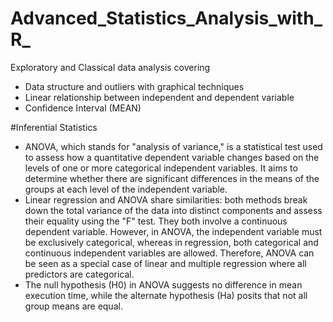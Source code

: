 # Advanced_Statistics_Analysis_with_R_
Exploratory and Classical data analysis covering
- Data structure and outliers with graphical techniques
- Linear relationship between independent and dependent variable
- Confidence Interval (MEAN)

#Inferential Statistics
- ANOVA, which stands for "analysis of variance," is a statistical test used to assess how a quantitative dependent variable changes based on the levels of one or more categorical independent variables. It aims to determine whether there are significant differences in the means of the groups at each level of the independent variable.
- Linear regression and ANOVA share similarities: both methods break down the total variance of the data into distinct components and assess their equality using the "F" test. They both involve a continuous dependent variable. However, in ANOVA, the independent variable must be exclusively categorical, whereas in regression, both categorical and continuous independent variables are allowed. Therefore, ANOVA can be seen as a special case of linear and multiple regression where all predictors are categorical.
- The null hypothesis (H0) in ANOVA suggests no difference in mean execution time, while the alternate hypothesis (Ha) posits that not all group means are equal.
